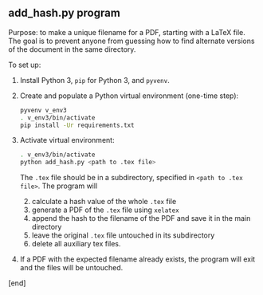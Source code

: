 ## add_hash.py program

Purpose: to make a unique filename for a PDF, starting with a LaTeX file. The goal is to prevent anyone from guessing how to find alternate versions of the document in the same directory.

To set up:

 1. Install Python 3, `pip` for Python 3,  and `pyvenv`.
 1. Create and populate a Python virtual environment (one-time step):

    ```bash
    pyvenv v_env3
    . v_env3/bin/activate
    pip install -Ur requirements.txt
    ```
 1. Activate virtual environment:

    ```bash
    . v_env3/bin/activate
    python add_hash.py <path to .tex file>
    ```
    
    The `.tex` file should be in a subdirectory, specified in `<path to .tex file>`. The program will 
    
    2. calculate a hash value of the whole `.tex` file
    2. generate a PDF of the `.tex` file using `xelatex`
    2. append the hash to the filename of the PDF and save it in the main directory
    2. leave the original `.tex` file untouched in its subdirectory
    2. delete all auxiliary tex files.

 1. If a PDF with the expected filename already exists, the program will exit and the files will be untouched.

[end]

